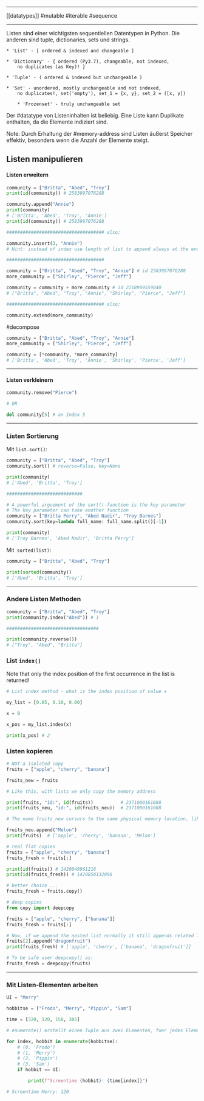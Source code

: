 ___
[[datatypes]]
#mutable
#iterable
#sequence
___
Listen sind einer wichtigsten sequentiellen Datentypen in Python. Die anderen sind tuple, dictionaries, sets und strings.

	* 'List' - [ ordered & indexed and changeable ]
	
	* 'Dictionary' - { ordered (Py3.7), changeable, not indexed, 
	    no duplicates (as Key)! }
	
	* 'Tuple' - ( ordered & indexed but unchangeable )
	
	* 'Set' - unordered, mostly unchangeable and not indexed, 
	    no duplicates!, set('empty'), set_1 = {x, y}, set_2 = ([x, y])
	
		* 'Frozenset' - truly unchangeable set

Der #datatype von Listeninhalten ist beliebig. Eine Liste kann Duplikate enthalten, da die Elemente indiziert sind.

Note: Durch Erhaltung der #memory-address sind Listen äußerst Speicher effektiv, besonders wenn die Anzahl der Elemente steigt.

## Listen manipulieren

#### Listen erweitern

```python
community = ["Britta", "Abed", "Troy"]
print(id(community)) # 2583997076288

community.append("Annie")
print(community)
# ['Britta', 'Abed', 'Troy', 'Annie']
print(id(community)) # 2583997076288

#################################### also:

community.insert(3, "Annie")
# Hint: instead of index use length of list to append always at the end

####################################

community = ["Britta", "Abed", "Troy", "Annie"] # id 2583997076288
more_community = ["Shirley", "Pierce", "Jeff"]

community = community + more_community # id 2218909559040
# ["Britta", "Abed", "Troy", "Annie", "Shirley", "Pierce", "Jeff"]

#################################### also:

community.extend(more_community)
```

#decompose
```python
community = ["Britta", "Abed", "Troy", "Annie"]
more_community = ["Shirley", "Pierce", "Jeff"]

community = [*community, *more_community]
# ['Britta', 'Abed', 'Troy', 'Annie', 'Shirley', 'Pierce', 'Jeff']
```
___
#### Listen verkleinern

```python
community.remove("Pierce")

# OR

del community[5] # an Index 5
```
___
### Listen Sortierung

Mit `list.sort()`:

```python
community = ["Britta", "Abed", "Troy"]
community.sort() # reverse=False, key=None

print(community)
# ['Abed', 'Britta', 'Troy']

############################

# A powerful arguement of the sort()-function is the key parameter
# The key parameter can take another function
community = ["Britta Perry", "Abed Nadir", "Troy Barnes"]
community.sort(key=lambda full_name: full_name.split()[-1])

print(community)
# ['Troy Barnes', 'Abed Nadir', 'Britta Perry']
```

Mit` sorted(list)`:

```python
community = ["Britta", "Abed", "Troy"]

print(sorted(community))
# ['Abed', 'Britta', 'Troy']
```
___
### Andere Listen Methoden

```python
community = ["Britta", "Abed", "Troy"]
print(community.index("Abed")) # 1

##################################

print(community.reverse())
# ["Troy", "Abed", "Britta"]
```
### List `index()`

Note that only the index position of the first occurrence in the list is returned!

```python
# List index method - what is the index position of value x

my_list = [0.05, 0.10, 0.00]

x = 0

x_pos = my_list.index(x)

print(x_pos) # 2
```

### Listen kopieren

```python
# NOT a isolated copy
fruits = ["apple", "cherry", "banana"]

fruits_new = fruits  

# Like this, with lists we only copy the memory address

print(fruits, "id:", id(fruits))          # 2371000161088
print(fruits_neu, "id:", id(fruits_neu))  # 2371000161088

# The name fruits_new cursors to the same physical memory location, like this when we manipulate one of the lists we do so for both

fruits_neu.append("Melon")
print(fruits)  # ['apple', 'cherry', 'banana', 'Melon']
```

```python
# real flat copies
fruits = ["apple", "cherry", "banana"]
fruits_fresh = fruits[:]

print(id(fruits)) # 1420849961216
print(id(fruits_fresh)) # 1420850132096

# better choice ...
fruits_fresh = fruits.copy()
```

```python
# deep copies
from copy import deepcopy

fruits = ["apple", "cherry", ["banana"]]
fruits_fresh = fruits[:]

# Now, if we append the nested list normally it still appends related lists
fruits[2].append("dragonfruit")
print(fruits_fresh) # ['apple', 'cherry', ['banana', 'dragonfruit']]

# To be safe user deepcopy() as:
fruits_fresh = deepcopy(fruits)
```
___
### Mit Listen-Elementen arbeiten

```python
UI = "Merry"

hobbitse = ["Frodo", "Merry", "Pippin", "Sam"]

time = [320, 120, 150, 305]

# enumerate() erstellt einen Tuple aus zwei ELementen, fuer jedes Element in 'hobbitse'. Dadurch koennen beide Werte (num, str) angepeilt werden (index, hobbit). Da die Indexe standardisiert sind (0,1,etc) und wir in den gleichen Schritten loopen ist der Index in hobbitse, time und dem tuple index kongruent.  

for index, hobbit in enumerate(hobbitse):
	# (0, 'Frodo')
	# (1, 'Merry')
	# (2, 'Pippin')
	# (3, 'Sam')
    if hobbit == UI:

        print(f"Screentime {hobbit}: {time[index]}")

# Screentime Merry: 120
```
